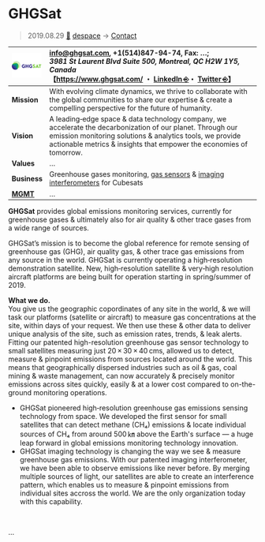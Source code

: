 # GHGSat
> 2019.08.29 [🚀](../../index/index.md) [despace](../index.md) → [Contact](../contact.md)

|[![](../f/con/g/ghgsat_logo1_thumb.png)](../f/con/g/ghgsat_logo1.png)|<info@ghgsat.com>, +1(514)847-94-74, Fax: …;<br> *3981 St Laurent Blvd Suite 500, Montreal, QC H2W 1Y5, Canada*<br> 【<https://www.ghgsat.com/> ・ [LinkedIn ⎆](https://www.linkedin.com/company/ghgsat-inc/)・ [Twitter ⎆](https://twitter.com/ghgsat)】|
|:--|:--|
|**Mission**|With evolving climate dynamics, we thrive to collaborate with the global communities to share our expertise & create a compelling perspective for the future of humanity. |
|**Vision**|A leading‑edge space & data technology company, we accelerate the decarbonization of our planet. Through our emission monitoring solutions & analytics tools, we provide actionable metrics & insights that empower the economies of tomorrow.|
|**Values**|…|
|**Business**|Greenhouse gases monitoring, [gas sensors](../sensor.md) & [imaging interferometers](../cam.md) for Cubesats|
|**[MGMT](../mgmt.md)**|…|

**GHGSat** provides global emissions monitoring services, currently for greenhouse gases & ultimately also for air quality & other trace gases from a wide range of sources.

GHGSat’s mission is to become the global reference for remote sensing of greenhouse gas (GHG), air quality gas, & other trace gas emissions from any source in the world. GHGSat is currently operating a high‑resolution demonstration satellite. New, high‑resolution satellite & very‑high resolution aircraft platforms are being built for operation starting in spring/summer of 2019.

**What we do.**  
You give us the geographic copordinates of any site in the world, & we will task our platforms (satellite or aircraft) to measure gas concentrations at the site, within days of your request. We then use these & other data to deliver unique analysis of the site, such as emission rates, trends, & leak alerts.  
Fitting our patented high-resolution greenhouse gas sensor technology to small satellites measuring just 20 × 30 × 40 cms, allowed us to detect, measure & pinpoint emissions from sources located around the world. This means that geographically dispersed industries such as oil & gas, coal mining & waste management, can now accurately & precisely monitor emissions across sites quickly, easily & at a lower cost compared to on-the-ground monitoring operations.

   - GHGSat pioneered high‑resolution greenhouse gas emissions sensing technology from space. We developed the first sensor for small satellites that can detect methane (CH₄) emissions & locate individual sources of CH₄ from around 500 ㎞ above the Earth's surface — a huge leap forward in global emissions monitoring technology innovation.
   - GHGSat imaging technology is changing the way we see & measure greenhouse gas emissions. With our patented imaging interferometer, we have been able to observe emissions like never before. By merging multiple sources of light, our satellites are able to create an interference pattern, which enables us to measure & pinpoint emissions from individual sites accross the world. We are the only organization today with this capability.

<p style="page-break-after:always"> </p>

…
